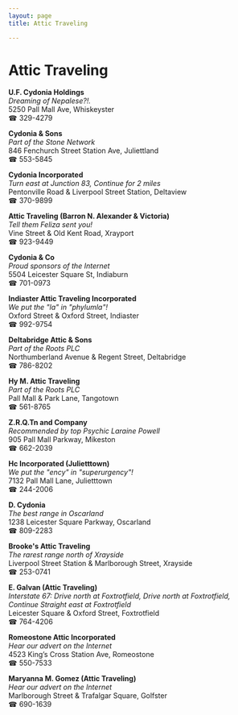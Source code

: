 ```yaml
---
layout: page 
title: Attic Traveling

---
```



# Attic Traveling


 **U.F. Cydonia Holdings**  
_Dreaming of Nepalese?!._  
5250 Pall Mall Ave, Whiskeyster  
☎ 329-4279

**Cydonia & Sons**  
_Part of the Stone Network_  
846 Fenchurch Street Station Ave, Juliettland  
☎ 553-5845

**Cydonia Incorporated**  
_Turn east at Junction 83, Continue for 2 miles_  
Pentonville Road & Liverpool Street Station, Deltaview  
☎ 370-9899

**Attic Traveling (Barron N. Alexander & Victoria)**  
_Tell them Feliza sent you!_  
Vine Street & Old Kent Road, Xrayport  
☎ 923-9449

**Cydonia & Co**  
_Proud sponsors of the Internet_  
5504 Leicester Square St, Indiaburn  
☎ 701-0973

**Indiaster Attic Traveling Incorporated**  
_We put the "la" in "phylumla"!_  
Oxford Street & Oxford Street, Indiaster  
☎ 992-9754

**Deltabridge Attic & Sons**  
_Part of the Roots PLC_  
Northumberland Avenue & Regent Street, Deltabridge  
☎ 786-8202

**Hy M. Attic Traveling**  
_Part of the Roots PLC_  
Pall Mall & Park Lane, Tangotown  
☎ 561-8765

**Z.R.Q.Tn and Company**  
_Recommended by top Psychic Laraine Powell_  
905 Pall Mall Parkway, Mikeston  
☎ 662-2039

**Hc Incorporated (Julietttown)**  
_We put the "ency" in "superurgency"!_  
7132 Pall Mall Lane, Julietttown  
☎ 244-2006

**D. Cydonia**  
_The best range in Oscarland_  
1238 Leicester Square Parkway, Oscarland  
☎ 809-2283

**Brooke's Attic Traveling**  
_The rarest range north of Xrayside_  
Liverpool Street Station & Marlborough Street, Xrayside  
☎ 253-0741

**E. Galvan (Attic Traveling)**  
_Interstate 67: Drive north at Foxtrotfield, Drive north at Foxtrotfield, Continue Straight east at Foxtrotfield_  
Leicester Square & Oxford Street, Foxtrotfield  
☎ 764-4206

**Romeostone Attic Incorporated**  
_Hear our advert on the Internet_  
4523 King’s Cross Station Ave, Romeostone  
☎ 550-7533

**Maryanna M. Gomez (Attic Traveling)**  
_Hear our advert on the Internet_  
Marlborough Street & Trafalgar Square, Golfster  
☎ 690-1639

